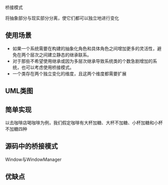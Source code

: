 桥接模式

将抽象部分与现实部分分离，使它们都可以独立地进行变化

## 使用场景
- 如果一个系统需要在构建的抽象化角色和具体角色之间增加更多的灵活性，避免在两个层次之间建立静态的继承联系。
- 对于那些不希望使用继承或因为多层次继承导致系统类的个数急剧增加的系统，也可以考虑使用桥接模式。
- 一个类存在两个独立变化的维度，且这两个维度都需要扩展

## UML类图

## 简单实现
以去咖啡店喝咖啡为例，我们假定咖啡有大杯加糖、大杯不加糖、小杯加糖和小杯不加糖四种

## 源码中的桥接模式
Window与WindowManager

## 优缺点
